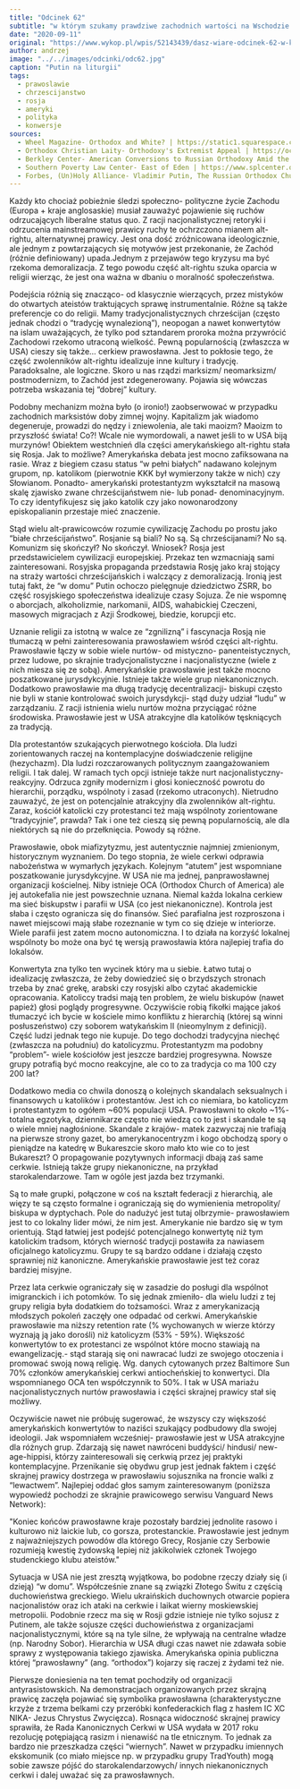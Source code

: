 ```yaml
---
title: "Odcinek 62"
subtitle: "w którym szukamy prawdziwe zachodnich wartości na Wschodzie."
date: "2020-09-11"
original: "https://www.wykop.pl/wpis/52143439/dasz-wiare-odcinek-62-w-ktorym-szukamy-prawdziwe-z/"
author: andrzej
image: "../../images/odcinki/odc62.jpg"
caption: "Putin na liturgii"
tags:
  - prawoslawie
  - chrzescijanstwo
  - rosja
  - ameryki
  - polityka
  - konwersje
sources:
  - Wheel Magazine- Orthodox and White? | https://static1.squarespace.com/static/54d0df1ee4b036ef1e44b144/t/5d40a034c1dd0200013aee6b/1564516409084/Wheel17_Ch5_Leonova.pdf
  - Orthodox Christian Laity- Orthodoxy's Extremist Appeal | https://ocl.org/orthodoxys-extremist-appeal/
  - Berkley Center- American Conversions to Russian Orthodoxy Amid the Global Culture Wars | https://berkleycenter.georgetown.edu/responses/american-conversions-to-russian-orthodoxy-amid-the-global-culture-wars
  - Southern Poverty Law Center- East of Eden | https://www.splcenter.org/fighting-hate/intelligence-report/2014/east-eden
  - Forbes, (Un)Holy Alliance- Vladimir Putin, The Russian Orthodox Church And Russian Exceptionalism | https://www.forbes.com/sites/paulcoyer/2015/05/21/unholy-alliance-vladimir-putin-and-the-russian-orthodox-church/#4010186027d5
---
```


Każdy kto chociaż pobieżnie śledzi społeczno- polityczne życie Zachodu (Europa + kraje anglosaskie) musiał zauważyć pojawienie się ruchów odrzucających liberalne status quo. Z racji nacjonalistycznej retoryki i odrzucenia mainstreamowej prawicy ruchy te ochrzczono mianem alt-rightu, alternatywnej prawicy. Jest ona dość zróżnicowana ideologicznie, ale jednym z powtarzających się motywów jest przekonanie, że Zachód (różnie definiowany) upada.Jednym z przejawów tego kryzysu ma być rzekoma demoralizacja. Z tego powodu część alt-rightu szuka oparcia w religii wierząc, że jest ona ważna w dbaniu o moralność społeczeństwa.

Podejścia różnią się znacząco- od klasycznie wierzących, przez mistyków do otwartych ateistów traktujących sprawę instrumentalnie. Różne są także preferencje co do religii. Mamy tradycjonalistycznych chrześcijan (często jednak chodzi o “tradycję wynalezioną”), neopogan a nawet konwertytów na islam uważających, że tylko pod sztandarem proroka można przywrócić Zachodowi rzekomo utraconą wielkość. Pewną popularnością (zwłaszcza w USA) cieszy się także… cerkiew prawosławna. Jest to pokłosie tego, że część zwolenników alt-rightu idealizuje inne kultury i tradycję. Paradoksalne, ale logiczne. Skoro u nas rządzi marksizm/ neomarksizm/ postmodernizm, to Zachód jest zdegenerowany. Pojawia się wówczas potrzeba wskazania tej “dobrej” kultury.

Podobny mechanizm można było (o ironio!) zaobserwować w przypadku zachodnich marksistów doby zimnej wojny. Kapitalizm jak wiadomo degeneruje, prowadzi do nędzy i zniewolenia, ale taki maoizm? Maoizm to przyszłość świata! Co?! Wcale nie wymordowali, a nawet jeśli to w USA biją murzynów! Obiektem westchnień dla części amerykańskiego alt-rightu stała się Rosja. Jak to możliwe? Amerykańska debata jest mocno zafiksowana na rasie. Wraz z biegiem czasu status “w pełni białych” nadawano kolejnym grupom, np. katolikom (pierwotnie KKK był wymierzony także w nich) czy Słowianom. Ponadto- amerykański protestantyzm wykształcił na masową skalę zjawisko zwane chrześcijaństwem nie- lub ponad- denominacyjnym. To czy identyfikujesz się jako katolik czy jako nowonarodzony episkopalianin przestaje mieć znaczenie.

Stąd wielu alt-prawicowców rozumie cywilizację Zachodu po prostu jako “białe chrześcijaństwo”. Rosjanie są biali? No są. Są chrześcijanami? No są. Komunizm się skończył? No skończył. Wniosek? Rosja jest przedstawicielem cywilizacji europejskiej. Przekaz ten wzmacniają sami zainteresowani. Rosyjska propaganda przedstawia Rosję jako kraj stojący na straży wartości chrześcijańskich i walczący z demoralizacją. Ironią jest tutaj fakt, że “w domu” Putin ochoczo pielęgnuje dziedzictwo ZSRR, bo część rosyjskiego społeczeństwa idealizuje czasy Sojuza. Że nie wspomnę o aborcjach, alkoholizmie, narkomanii, AIDS, wahabickiej Czeczeni, masowych migracjach z Azji Środkowej, biedzie, korupcji etc.

Uznanie religii za istotną w walce ze “zgnilizną” i fascynacja Rosją nie tłumaczą w pełni zainteresowania prawosławiem wśród części alt-rightu. Prawosławie łączy w sobie wiele nurtów- od mistyczno- panenteistycznych, przez ludowe, po skrajnie tradycjonalistyczne i nacjonalistyczne (wiele z nich miesza się ze sobą). Amerykańskie prawosławie jest także mocno poszatkowane jurysdykcyjnie. Istnieje także wiele grup niekanonicznych. Dodatkowo prawosławie ma długą tradycję decentralizacji- biskupi często nie byli w stanie kontrolować swoich jurysdykcji- stąd duży udział “ludu” w zarządzaniu. Z racji istnienia wielu nurtów można przyciągać różne środowiska. Prawosławie jest w USA atrakcyjne dla katolików tęskniących za tradycją.

Dla protestantów szukających pierwotnego kościoła. Dla ludzi zorientowanych raczej na kontemplacyjne doświadczenie religijne (hezychazm). Dla ludzi rozczarowanych politycznym zaangażowaniem religii. I tak dalej. W ramach tych opcji istnieje także nurt nacjonalistyczny- reakcyjny. Odrzuca zgniły modernizm i głosi konieczność powrotu do hierarchii, porządku, wspólnoty i zasad (rzekomo utraconych). Nietrudno zauważyć, że jest on potencjalnie atrakcyjny dla zwolenników alt-rightu. Zaraz, kościół katolicki czy protestanci też mają wspólnoty zorientowane “tradycyjnie”, prawda? Tak i one też cieszą się pewną popularnością, ale dla niektórych są nie do przełknięcia. Powody są różne.

Prawosławie, obok miafizytyzmu, jest autentycznie najmniej zmienionym, historycznym wyznaniem. Do tego stopnia, że wiele cerkwi odprawia nabożeństwa w wymarłych językach. Kolejnym “atutem” jest wspomniane poszatkowanie jurysdykcyjne. W USA nie ma jednej, panprawosławnej organizacji kościelnej. Niby istnieje OCA (Orthodox Church of America) ale jej autokefalia nie jest powszechnie uznana. Niemal każda lokalna cerkiew ma sieć biskupstw i parafii w USA (co jest niekanoniczne). Kontrola jest słaba i często ogranicza się do finansów. Sieć parafialna jest rozproszona i nawet miejscowi mają słabe rozeznanie w tym co się dzieje w interiorze. Wiele parafii jest zatem mocno autonomiczna. I to działa na korzyść lokalnej wspólnoty bo może ona być tę wersją prawosławia która najlepiej trafia do lokalsów.

Konwertyta zna tylko ten wycinek który ma u siebie. Łatwo tutaj o idealizację zwłaszcza, że żeby dowiedzieć się o brzydszych stronach trzeba by znać grekę, arabski czy rosyjski albo czytać akademickie opracowania. Katoliccy tradsi mają ten problem, że wielu biskupów (nawet papież) głosi poglądy progresywne. Oczywiście robią fikołki mające jakoś tłumaczyć ich bycie w kościele mimo konfliktu z hierarchią (której są winni posłuszeństwo) czy soborem watykańskim II (nieomylnym z definicji). Część ludzi jednak tego nie kupuje. Do tego dochodzi tradycyjna niechęć (zwłaszcza na południu) do katolicyzmu. Protestantyzm ma podobny “problem”- wiele kościołów jest jeszcze bardziej progresywna. Nowsze grupy potrafią być mocno reakcyjne, ale co to za tradycja co ma 100 czy 200 lat?

Dodatkowo media co chwila donoszą o kolejnych skandalach seksualnych i finansowych u katolików i protestantów. Jest ich co niemiara, bo katolicyzm i protestantyzm to ogółem ~60% populacji USA. Prawosławni to około ~1%- totalna egzotyka, dziennikarze często nie wiedzą co to jest i skandale te są o wiele mniej nagłośnione. Skandale z krajów- matek zazwyczaj nie trafiają na pierwsze strony gazet, bo amerykanocentryzm i kogo obchodzą spory o pieniądze na katedrę w Bukareszcie skoro mało kto wie co to jest Bukareszt? O propagowanie pozytywnych informacji dbają zaś same cerkwie. Istnieją także grupy niekanoniczne, na przykład starokalendarzowe. Tam w ogóle jest jazda bez trzymanki.

Są to małe grupki, połączone w coś na kształt federacji z hierarchią, ale więzy te są często formalne i ograniczają się do wymienienia metropolity/ biskupa w dyptychach. Pole do nadużyć jest tutaj olbrzymie- prawosławiem jest to co lokalny lider mówi, że nim jest. Amerykanie nie bardzo się w tym orientują. Stąd łatwiej jest podejść potencjalnego konwertytę niż tym katolickim tradsom, których wierność tradycji postawiła za nawiasem oficjalnego katolicyzmu. Grupy te są bardzo oddane i działają często sprawniej niż kanoniczne. Amerykańskie prawosławie jest też coraz bardziej misyjne.

Przez lata cerkwie ograniczały się w zasadzie do posługi dla wspólnot imigranckich i ich potomków. To się jednak zmieniło- dla wielu ludzi z tej grupy religia była dodatkiem do tożsamości. Wraz z amerykanizacją młodszych pokoleń zaczęły one odpadać od cerkwi. Amerykańskie prawosławie ma niższy retention rate (% wychowanych w wierze którzy wyznają ją jako dorośli) niż katolicyzm (53% - 59%). Większość konwertytów to ex protestanci ze wspólnot które mocno stawiają na ewangelizację.- stąd starają się oni nawracać ludzi ze swojego otoczenia i promować swoją nową religię. Wg. danych cytowanych przez Baltimore Sun 70% członków amerykańskiej cerkwi antiocheńskiej to konwertyci. Dla wspomnianego OCA ten współczynnik to 50%. I tak w USA mariażu nacjonalistycznych nurtów prawosławia i części skrajnej prawicy stał się możliwy.

Oczywiście nawet nie próbuję sugerować, że wszyscy czy większość amerykańskich konwertytów to naziści szukający podbudowy dla swojej ideologii. Jak wspomniałem wcześniej- prawosławie jest w USA atrakcyjne dla różnych grup. Zdarzają się nawet nawróceni buddyści/ hindusi/ new-age-hippisi, którzy zainteresowali się cerkwią przez jej praktyki kontemplacyjne. Przenikanie się obydwu grup jest jednak faktem i część skrajnej prawicy dostrzega w prawosławiu sojusznika na froncie walki z “lewactwem”. Najlepiej oddać głos samym zainteresowanym (poniższa wypowiedź pochodzi ze skrajnie prawicowego serwisu Vanguard News Network):

"Koniec końców prawosławne kraje pozostały bardziej jednolite rasowo i kulturowo niż laickie lub, co gorsza, protestanckie. Prawosławie jest jednym z najważniejszych powodów dla którego Grecy, Rosjanie czy Serbowie rozumieją kwestię żydowską lepiej niż jakikolwiek członek Twojego studenckiego klubu ateistów."

Sytuacja w USA nie jest zresztą wyjątkowa, bo podobne rzeczy działy się (i dzieją) “w domu”. Współcześnie znane są związki Złotego Świtu z częścią duchowieństwa greckiego. Wielu ukraińskich duchownych otwarcie popiera nacjonalistów oraz ich ataki na cerkwie i laikat wierny moskiewskiej metropolii. Podobnie rzecz ma się w Rosji gdzie istnieje nie tylko sojusz z Putinem, ale także sojusze części duchowieństwa z organizacjami nacjonalistycznymi, które są na tyle silne, że wpływają na centralne władze (np. Narodny Sobor). Hierarchia w USA długi czas nawet nie zdawała sobie sprawy z występowania takiego zjawiska. Amerykańska opinia publiczna której “prawosławny” (ang. “orthodox”) kojarzy się raczej z żydami też nie.

Pierwsze doniesienia na ten temat pochodziły od organizacji antyrasistowskich. Na demonstracjach organizowanych przez skrajną prawicę zaczęła pojawiać się symbolika prawosławna (charakterystyczne krzyże z trzema belkami czy przeróbki konfederackich flag z hasłem IC XC NIKA- Jezus Chrystus Zwycięzca). Rosnąca widoczność skrajnej prawicy sprawiła, że Rada Kanonicznych Cerkwi w USA wydała w 2017 roku rezolucję potępiającą rasizm i nienawiść na tle etnicznym. To jednak za bardzo nie przeszkadza części “wiernych”. Nawet w przypadku imiennych ekskomunik (co miało miejsce np. w przypadku grupy TradYouth) mogą sobie zawsze pójść do starokalendarzowych/ innych niekanonicznych cerkwi i dalej uważać się za prawosławnych.
